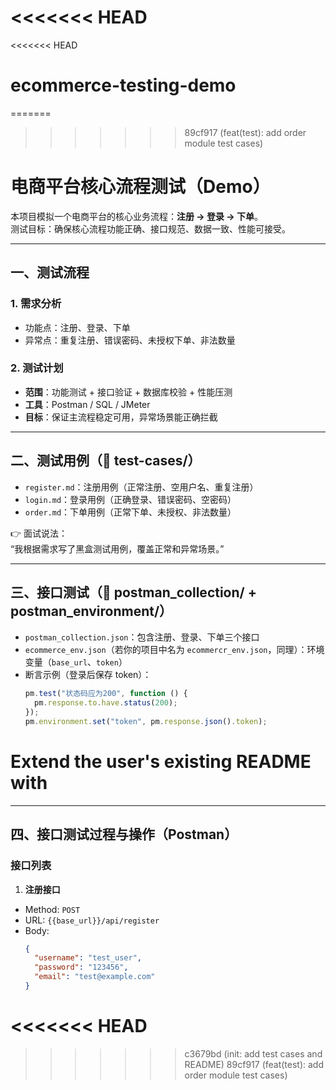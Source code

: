 <<<<<<< HEAD
=======
<<<<<<< HEAD
# ecommerce-testing-demo
=======
>>>>>>> 89cf917 (feat(test): add order module test cases)
# 电商平台核心流程测试（Demo）

本项目模拟一个电商平台的核心业务流程：**注册 → 登录 → 下单**。  
测试目标：确保核心流程功能正确、接口规范、数据一致、性能可接受。  

---

## 一、测试流程
### 1. 需求分析
- 功能点：注册、登录、下单  
- 异常点：重复注册、错误密码、未授权下单、非法数量  

### 2. 测试计划
- **范围**：功能测试 + 接口验证 + 数据库校验 + 性能压测  
- **工具**：Postman / SQL / JMeter  
- **目标**：保证主流程稳定可用，异常场景能正确拦截  

---

## 二、测试用例（📂 test-cases/）
- `register.md`：注册用例（正常注册、空用户名、重复注册）  
- `login.md`：登录用例（正确登录、错误密码、空密码）  
- `order.md`：下单用例（正常下单、未授权、非法数量）  

👉 面试说法：  
“我根据需求写了黑盒测试用例，覆盖正常和异常场景。”

---

## 三、接口测试（📂 postman_collection/ + postman_environment/）
- `postman_collection.json`：包含注册、登录、下单三个接口  
- `ecommerce_env.json`（若你的项目中名为 `ecommercr_env.json`，同理）：环境变量（`base_url`、`token`）  
- 断言示例（登录后保存 token）：  
  ```javascript
  pm.test("状态码应为200", function () {
    pm.response.to.have.status(200);
  });
  pm.environment.set("token", pm.response.json().token);
# Extend the user's existing README with 

---

## 四、接口测试过程与操作（Postman）

### 接口列表
1) **注册接口**  
- Method: `POST`  
- URL: `{{base_url}}/api/register`  
- Body:
  ```json
  {
    "username": "test_user",
    "password": "123456",
    "email": "test@example.com"
  }
<<<<<<< HEAD
=======
>>>>>>> c3679bd (init: add test cases and README)
>>>>>>> 89cf917 (feat(test): add order module test cases)
